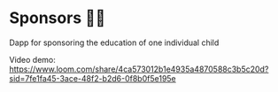 # Sponsors 🫶🏽

Dapp for sponsoring the education of one individual child

Video demo: https://www.loom.com/share/4ca573012b1e4935a4870588c3b5c20d?sid=7fe1fa45-3ace-48f2-b2d6-0f8b0f5e195e
